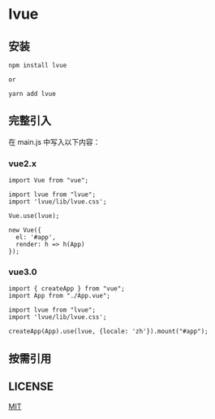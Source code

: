 # lvue

## 安装
```
npm install lvue

or

yarn add lvue
```

## 完整引入
在 main.js 中写入以下内容：

### vue2.x
```
import Vue from "vue";

import lvue from "lvue";
import 'lvue/lib/lvue.css';

Vue.use(lvue);

new Vue({
  el: '#app',
  render: h => h(App)
});
```
### vue3.0
```
import { createApp } from "vue";
import App from "./App.vue";

import lvue from "lvue";
import 'lvue/lib/lvue.css';

createApp(App).use(lvue, {locale: 'zh'}).mount("#app");
```

## 按需引用

## LICENSE
[MIT](https://github.com/longshao5520/lvue/blob/master/LICENSE)